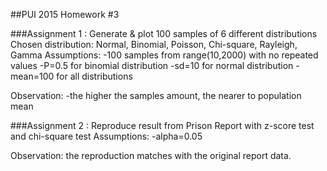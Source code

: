 ##PUI 2015 Homework #3

###Assignment 1 : Generate  & plot 100 samples of 6 different distributions
Chosen distribution: Normal, Binomial, Poisson, Chi-square, Rayleigh, Gamma
Assumptions:
-100 samples from range(10,2000) with no repeated values
-P=0.5 for binomial distribution
-sd=10 for normal distribution
-mean=100 for all distributions

Observation:
-the higher the samples amount, the nearer to population mean

###Assignment 2 : Reproduce result from Prison Report with z-score test and chi-square test
Assumptions:
-alpha=0.05

Observation: the reproduction matches with the original report data.
